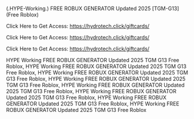 (.HYPE-Working.) FREE ROBUX GENERATOR Updated 2025 [TGM-G13] (Free Roblox)

Click Here to Get Access: https://hydrotech.click/giftcards/

Click Here to Get Access: https://hydrotech.click/giftcards/

Click Here to Get Access: https://hydrotech.click/giftcards/

 HYPE Working FREE ROBUX GENERATOR Updated 2025 TGM G13 Free Roblox, HYPE Working FREE ROBUX GENERATOR Updated 2025 TGM G13 Free Roblox, HYPE Working FREE ROBUX GENERATOR Updated 2025 TGM G13 Free Roblox, HYPE Working FREE ROBUX GENERATOR Updated 2025 TGM G13 Free Roblox, HYPE Working FREE ROBUX GENERATOR Updated 2025 TGM G13 Free Roblox, HYPE Working FREE ROBUX GENERATOR Updated 2025 TGM G13 Free Roblox, HYPE Working FREE ROBUX GENERATOR Updated 2025 TGM G13 Free Roblox, HYPE Working FREE ROBUX GENERATOR Updated 2025 TGM G13 Free Roblox
